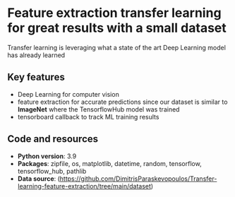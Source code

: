 # Feature extraction transfer learning for great results with a small dataset
Transfer learning is leveraging what a state of the art Deep Learning model has already learned

## Key features
* Deep Learning for computer vision
* feature extraction for accurate predictions since our dataset is similar to **ImageNet** where the TensorflowHub model was trained
* tensorboard callback to track ML training results

## Code and resources
* **Python version**: 3.9
* **Packages**: zipfile, os, matplotlib, datetime, random, tensorflow, tensorflow_hub, pathlib
* **Data source**: (https://github.com/DimitrisParaskevopoulos/Transfer-learning-feature-extraction/tree/main/dataset)
